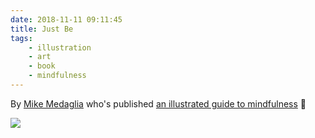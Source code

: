 ```yaml
---
date: 2018-11-11 09:11:45
title: Just Be
tags:
    - illustration
    - art
    - book
    - mindfulness
---
```


By [Mike Medaglia](https://mikemedaglia.com/about-2/) who's published [an illustrated guide to mindfulness](https://www.amazon.com/One-Year-Wiser-Illustrated-Mindfulness/dp/1910593389) 🙏

![](/misc/m/mike_medaglia.jpg)
